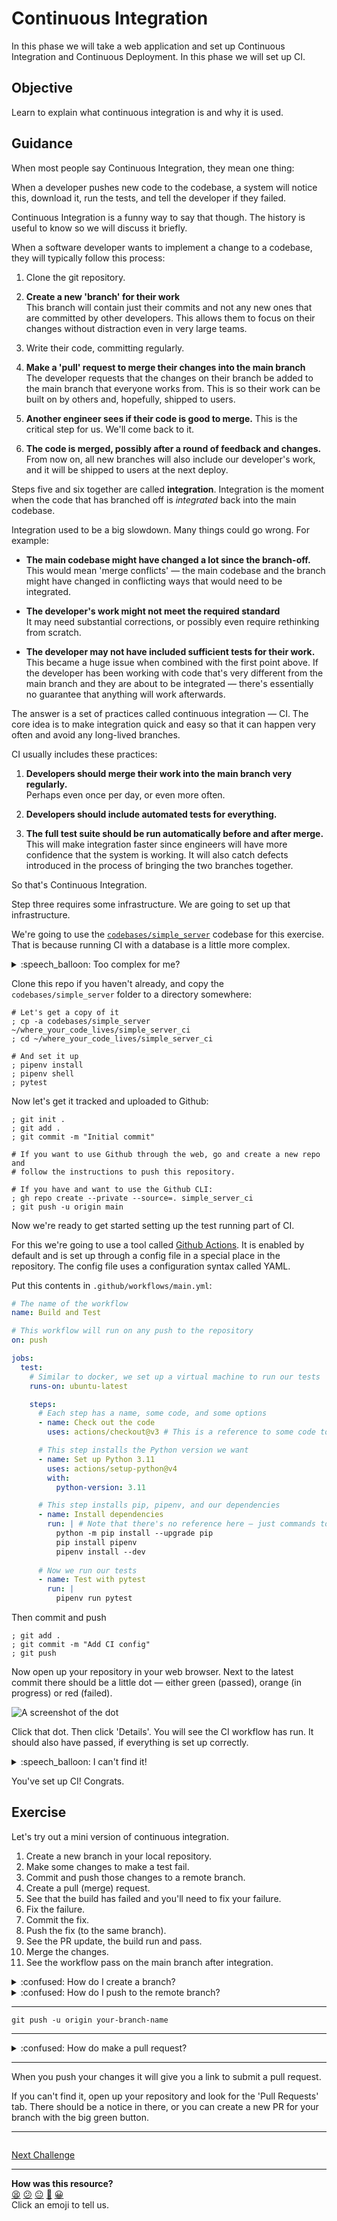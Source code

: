 # Continuous Integration

In this phase we will take a web application and set up Continuous Integration
and Continuous Deployment. In this phase we will set up CI.

## Objective

Learn to explain what continuous integration is and why it is used.

## Guidance

When most people say Continuous Integration, they mean one thing:

When a developer pushes new code to the codebase, a system will notice this,
download it, run the tests, and tell the developer if they failed.

Continuous Integration is a funny way to say that though. The history is useful
to know so we will discuss it briefly.

When a software developer wants to implement a change to a codebase, they will
typically follow this process:

1. Clone the git repository.

2. **Create a new 'branch' for their work**  
   This branch will contain just their commits and not any new ones that are
   committed by other developers. This allows them to focus on their changes
   without distraction even in very large teams.

3. Write their code, committing regularly.

4. **Make a 'pull' request to merge their changes into the main branch**  
   The developer requests that the changes on their branch be added to the main
   branch that everyone works from. This is so their work can be built on by
   others and, hopefully, shipped to users.

5. **Another engineer sees if their code is good to merge.**
   This is the critical step for us. We'll come back to it.

6. **The code is merged, possibly after a round of feedback and changes.**
   From now on, all new branches will also include our developer's work, and
   it will be shipped to users at the next deploy.

Steps five and six together are called **integration**. Integration is the
moment when the code that has branched off is _integrated_ back into the main
codebase.

Integration used to be a big slowdown. Many things could go wrong. For example:

* **The main codebase might have changed a lot since the branch-off.**  
  This would mean 'merge conflicts' — the main codebase and the branch might
  have changed in conflicting ways that would need to be integrated.

* **The developer's work might not meet the required standard**  
  It may need substantial corrections, or possibly even require rethinking from
  scratch.

* **The developer may not have included sufficient tests for their work.**  
  This became a huge issue when combined with the first point above. If the
  developer has been working with code that's very different from the main
  branch and they are about to be integrated — there's essentially no guarantee
  that anything will work afterwards.

The answer is a set of practices called continuous integration — CI. The core
idea is to make integration quick and easy so that it can happen very often and
avoid any long-lived branches.

CI usually includes these practices:

1. **Developers should merge their work into the main branch very regularly.**  
   Perhaps even once per day, or even more often.

2. **Developers should include automated tests for everything.**

3. **The full test suite should be run automatically before and after merge.**
   This will make integration faster since engineers will have more confidence
   that the system is working. It will also catch defects introduced in the
   process of bringing the two branches together.

So that's Continuous Integration.

Step three requires some infrastructure. We are going to set up that
infrastructure.

We're going to use the [`codebases/simple_server`](../codebases/simple_server)
codebase for this exercise. That is because running CI with a database is a
little more complex.

<details>
  <summary>:speech_balloon: Too complex for me?</summary>

  ---

  No — you'll be able to do it. After this phase you're welcome to work on
  setting up CI-CD with an application that has a database. It's just that we'll
  start with the simpler version.

  ---

</details>

Clone this repo if you haven't already, and copy the `codebases/simple_server`
folder to a directory somewhere:

```shell
# Let's get a copy of it
; cp -a codebases/simple_server ~/where_your_code_lives/simple_server_ci
; cd ~/where_your_code_lives/simple_server_ci

# And set it up
; pipenv install
; pipenv shell
; pytest
```

Now let's get it tracked and uploaded to Github:

```shell
; git init .
; git add .
; git commit -m "Initial commit"

# If you want to use Github through the web, go and create a new repo and
# follow the instructions to push this repository.

# If you have and want to use the Github CLI:
; gh repo create --private --source=. simple_server_ci
; git push -u origin main
```

Now we're ready to get started setting up the test running part of CI.

For this we're going to use a tool called [Github
Actions](https://docs.github.com/en/actions). It is enabled by default and is
set up through a config file in a special place in the repository. The config
file uses a configuration syntax called YAML.

Put this contents in `.github/workflows/main.yml`:

```yaml
# The name of the workflow
name: Build and Test

# This workflow will run on any push to the repository
on: push

jobs:
  test:
    # Similar to docker, we set up a virtual machine to run our tests
    runs-on: ubuntu-latest

    steps:
      # Each step has a name, some code, and some options
      - name: Check out the code
        uses: actions/checkout@v3 # This is a reference to some code to run

      # This step installs the Python version we want
      - name: Set up Python 3.11
        uses: actions/setup-python@v4
        with:
          python-version: 3.11

      # This step installs pip, pipenv, and our dependencies
      - name: Install dependencies
        run: | # Note that there's no reference here — just commands to run
          python -m pip install --upgrade pip
          pip install pipenv
          pipenv install --dev
      
      # Now we run our tests
      - name: Test with pytest
        run: |
          pipenv run pytest
```

Then commit and push

```shell
; git add .
; git commit -m "Add CI config"
; git push
```

Now open up your repository in your web browser. Next to the latest commit there
should be a little dot — either green (passed), orange (in progress) or red
(failed).

![A screenshot of the dot](../resources/github-actions-dot.png)

Click that dot. Then click 'Details'. You will see the CI workflow has run. It
should also have passed, if everything is set up correctly.

<details>
  <summary>:speech_balloon: I can't find it!</summary>

  ---

  If you can't find it, open your repository home page, hit `cmd+f`, and search
  for 'Actions'. Click the Actions tab and you will then be able to click into
  the runs and workflows.

  ---

</details>

You've set up CI! Congrats.

## Exercise

Let's try out a mini version of continuous integration.

1. Create a new branch in your local repository.
2. Make some changes to make a test fail.
3. Commit and push those changes to a remote branch.
4. Create a pull (merge) request.
5. See that the build has failed and you'll need to fix your failure.
6. Fix the failure.
7. Commit the fix.
8. Push the fix (to the same branch).
9. See the PR update, the build run and pass.
10. Merge the changes.
11. See the workflow pass on the main branch after integration.

<details>
  <summary>:confused: How do I create a branch?</summary>

  ---

  ```shell
  ; git checkout -b your-branch-name
  ```

  ---

</details>

<details>
  <summary>:confused: How do I push to the remote branch?<summary>

  ---

  ```shell
  git push -u origin your-branch-name
  ```

  ---

</details>

<details>
  <summary>:confused: How do make a pull request?<summary>

  ---

  When you push your changes it will give you a link to submit a pull request.

  If you can't find it, open up your repository and look for the 'Pull Requests'
  tab. There should be a notice in there, or you can create a new PR for your
  branch with the big green button.

  ---

</details>


[Next Challenge](02_cd.md)

<!-- BEGIN GENERATED SECTION DO NOT EDIT -->

---

**How was this resource?**  
[😫](https://airtable.com/shrUJ3t7KLMqVRFKR?prefill_Repository=makersacademy%2Fcloud-deployment&prefill_File=03_shipping%2F01_ci.md&prefill_Sentiment=😫) [😕](https://airtable.com/shrUJ3t7KLMqVRFKR?prefill_Repository=makersacademy%2Fcloud-deployment&prefill_File=03_shipping%2F01_ci.md&prefill_Sentiment=😕) [😐](https://airtable.com/shrUJ3t7KLMqVRFKR?prefill_Repository=makersacademy%2Fcloud-deployment&prefill_File=03_shipping%2F01_ci.md&prefill_Sentiment=😐) [🙂](https://airtable.com/shrUJ3t7KLMqVRFKR?prefill_Repository=makersacademy%2Fcloud-deployment&prefill_File=03_shipping%2F01_ci.md&prefill_Sentiment=🙂) [😀](https://airtable.com/shrUJ3t7KLMqVRFKR?prefill_Repository=makersacademy%2Fcloud-deployment&prefill_File=03_shipping%2F01_ci.md&prefill_Sentiment=😀)  
Click an emoji to tell us.

<!-- END GENERATED SECTION DO NOT EDIT -->
